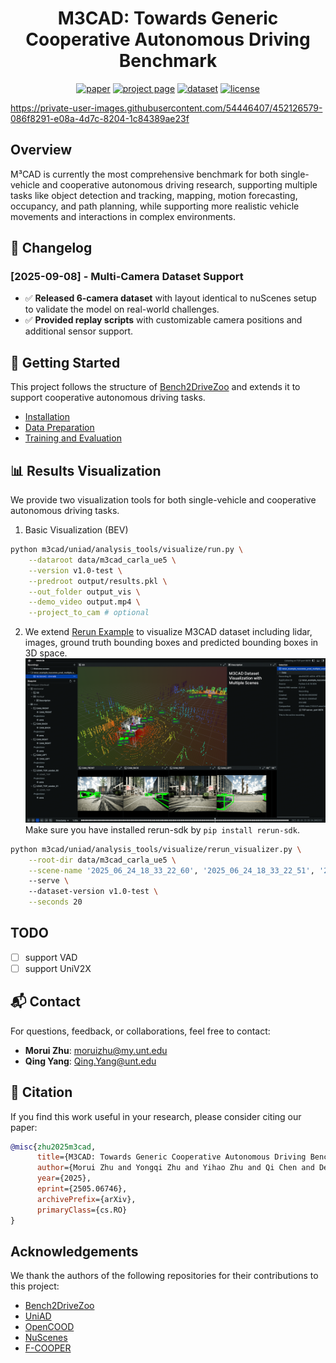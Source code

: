 <h1 align="center">M3CAD: Towards Generic Cooperative Autonomous Driving Benchmark</h1>

<p align="center">
  <a href="https://arxiv.org/abs/2505.06746"><img src="https://img.shields.io/badge/Paper-ArXiv-b31b1b.svg" alt="paper"></a>
  <a href="https://zhumorui.github.io/m3cad/"><img src="https://img.shields.io/badge/Project-Page-blue.svg" alt="project page"></a>
  <a href="https://drive.google.com/drive/folders/1K4gA79MLWn5xc8NzPs8l89PUvrWWFTeV?usp=sharing"><img src="https://img.shields.io/badge/Dataset-GDrive-yellow.svg" alt="dataset"></a>
  <a href="https://github.com/ZhuMorui/M3CAD/blob/main/LICENSE"><img src="https://img.shields.io/github/license/ZhuMorui/M3CAD.svg" alt="license"></a>
</p>

https://private-user-images.githubusercontent.com/54446407/452126579-086f8291-e08a-4d7c-8204-1c84389ae23f

## Overview
M³CAD is currently the most comprehensive benchmark for both single-vehicle and cooperative autonomous driving research, supporting multiple tasks like object detection and tracking, mapping, motion forecasting, occupancy, and path planning, while supporting more realistic vehicle movements and interactions in complex environments.

## 📢 Changelog

### [2025-09-08] - Multi-Camera Dataset Support
- ✅ **Released 6-camera dataset** with layout identical to nuScenes setup to validate the model on real-world challenges.
- ✅ **Provided replay scripts** with customizable camera positions and additional sensor support.

## 🚀 Getting Started

This project follows the structure of [Bench2DriveZoo](https://github.com/Thinklab-SJTU/Bench2DriveZoo) and extends it to support cooperative autonomous driving tasks.

- [Installation](docs/INSTALL.md)
- [Data Preparation](docs/DATA_PREP.md)
- [Training and Evaluation](docs/TRAIN_EVAL.md)


## 📊 Results Visualization

We provide two visualization tools for both single-vehicle and cooperative autonomous driving tasks. 

1. Basic Visualization (BEV)
```bash
python m3cad/uniad/analysis_tools/visualize/run.py \
    --dataroot data/m3cad_carla_ue5 \
    --version v1.0-test \
    --predroot output/results.pkl \
    --out_folder output_vis \
    --demo_video output.mp4 \
    --project_to_cam # optional
```

2. We extend [Rerun Example](https://github.com/rerun-io/rerun/tree/docs-latest/examples/python/nuscenes_dataset) to visualize M3CAD dataset including lidar, images, ground truth bounding boxes and predicted bounding boxes in 3D space.
![rerun_m3cad_vis](assets/rerun_m3cad_vis.png)
Make sure you have installed rerun-sdk by `pip install rerun-sdk`.


```bash
python m3cad/uniad/analysis_tools/visualize/rerun_visualizer.py \
    --root-dir data/m3cad_carla_ue5 \
    --scene-name '2025_06_24_18_33_22_60', '2025_06_24_18_33_22_51', '2025_06_24_18_33_22_75'  \ # support multiple scenes
    --serve \ 
    --dataset-version v1.0-test \
    --seconds 20 
```

## TODO
- [ ] support VAD
- [ ] support UniV2X

## 📬 Contact

For questions, feedback, or collaborations, feel free to contact:

- **Morui Zhu**: [moruizhu@my.unt.edu](mailto:moruizhu@my.unt.edu)  
- **Qing Yang**: [Qing.Yang@unt.edu](mailto:Qing.Yang@unt.edu)

## 🙏 Citation 

If you find this work useful in your research, please consider citing our paper:

```bibtex
@misc{zhu2025m3cad,
      title={M3CAD: Towards Generic Cooperative Autonomous Driving Benchmark}, 
      author={Morui Zhu and Yongqi Zhu and Yihao Zhu and Qi Chen and Deyuan Qu and Song Fu and Qing Yang},
      year={2025},
      eprint={2505.06746},
      archivePrefix={arXiv},
      primaryClass={cs.RO}
}
```

## Acknowledgements

We thank the authors of the following repositories for their contributions to this project:
* [Bench2DriveZoo](https://github.com/Thinklab-SJTU/Bench2DriveZoo)
* [UniAD](https://github.com/OpenDriveLab/UniAD)
* [OpenCOOD](https://github.com/DerrickXuNu/OpenCOOD)
* [NuScenes](https://github.com/nutonomy/nuscenes-devkit)
* [F-COOPER](https://github.com/Aug583/F-COOPER)
